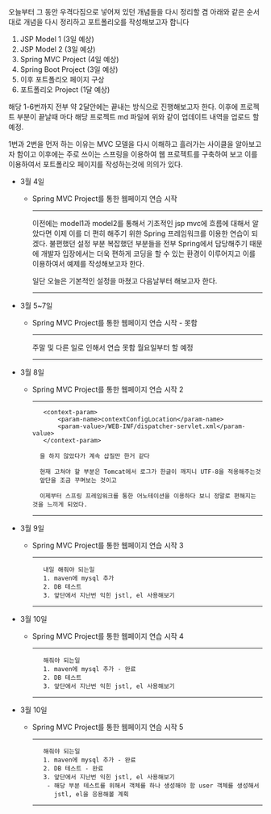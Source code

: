 오늘부터 그 동안 우격다짐으로 넣어져 있던 개념들을 다시 정리할 겸
아래와 같은 순서대로 개념을 다시 정리하고 포트폴리오를 작성해보고자 합니다

1. JSP Model 1 (3일 예상)
2. JSP Model 2 (3일 예상)
3. Spring MVC Project (4일 예상)
4. Spring Boot Project (3일 예상)
5. 이후 포트폴리오 페이지 구상
6. 포트폴리오 Project (1달 예상)


해당 1-6번까지 전부 약 2달안에는 끝내는 방식으로 진행해보고자 한다.
이후에 프로젝트 부분이 끝날때 마다 해당 프로젝트 md 파일에 위와 같이 업데이트 내역을 업로드 할 예정.

1번과 2번을 먼저 하는 이유는 MVC 모델을 다시 이해하고 흘러가는 사이클을 알아보고자 함이고
이후에는 주로 쓰이는 스프링을 이용하여 웹 프로젝트를 구축하여 보고
이를 이용하여서 포트폴리오 페이지를 작성하는것에 의의가 있다.


* 3월 4일
    * Spring MVC Project를 통한 웹페이지 연습 시작
         ***
         
         이전에는 model1과 model2를 통해서 기초적인 jsp mvc에 흐름에 대해서 알았다면
         이제 이를 더 편히 해주기 위한 Spring 프레임워크를 이용한 연습이 되겠다.
         불편했던 설정 부분 복잡했던 부분들을 전부 Spring에서 담당해주기 때문에
         개발자 입장에서는 더욱 편하게 코딩을 할 수 있는 환경이 이루어지고
         이를 이용하여서 예제를 작성해보고자 한다.
         
         일단 오늘은 기본적인 설정을 마쳤고 다음날부터 해보고자 한다.        
         
         ***
     
* 3월 5~7일
    * Spring MVC Project를 통한 웹페이지 연습 시작 - 못함
         ***
         
         주말 및 다른 일로 인해서 연습 못함 월요일부터 할 예정      
         
         ***
         
* 3월 8일
    * Spring MVC Project를 통한 웹페이지 연습 시작 2
         ***
         
             <context-param>
                 <param-name>contextConfigLocation</param-name>
                 <param-value>/WEB-INF/dispatcher-servlet.xml</param-value>
             </context-param>
             
            을 하지 않았다가 계속 삽질만 한거 같다
            
            현재 고쳐야 할 부분은 Tomcat에서 로그가 한글이 깨지니 UTF-8을 적용해주는것
            앞단을 조금 꾸며보는 것이고
            
            이제부터 스프링 프레임워크를 통한 어노테이션을 이용하다 보니 정말로 편해지는 것을 느끼게 되었다.     
         
         ***
         
         
* 3월 9일
    * Spring MVC Project를 통한 웹페이지 연습 시작 3
         ***
         
             내일 해줘야 되는일
             1. maven에 mysql 추가
             2. DB 테스트
             3. 앞단에서 지난번 익힌 jstl, el 사용해보기
         
         ***
         
* 3월 10일
    * Spring MVC Project를 통한 웹페이지 연습 시작 4
         ***
         
             해줘야 되는일
             1. maven에 mysql 추가 - 완료
             2. DB 테스트
             3. 앞단에서 지난번 익힌 jstl, el 사용해보기
         
         ***
         
         
* 3월 10일
    * Spring MVC Project를 통한 웹페이지 연습 시작 5
         ***
         
             해줘야 되는일
             1. maven에 mysql 추가 - 완료
             2. DB 테스트 - 완료
             3. 앞단에서 지난번 익힌 jstl, el 사용해보기
              - 해당 부분 테스트를 위해서 객체를 하나 생성해야 함 user 객체를 생성해서
                jstl, el을 응용해볼 계획
         ***